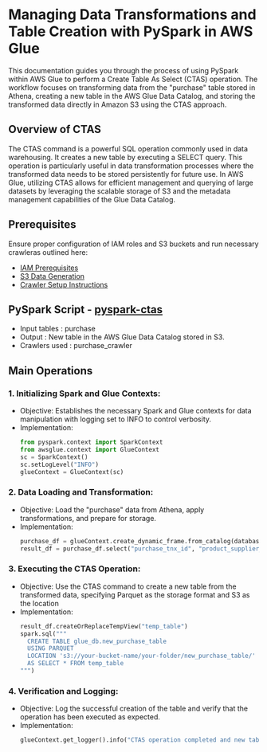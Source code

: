 # Managing Data Transformations and Table Creation with PySpark in AWS Glue

This documentation guides you through the process of using PySpark within AWS Glue to perform a Create Table As Select (CTAS) operation. The workflow focuses on transforming data from the "purchase" table stored in Athena, creating a new table in the AWS Glue Data Catalog, and storing the transformed data directly in Amazon S3 using the CTAS approach.

## Overview of CTAS
The CTAS command is a powerful SQL operation commonly used in data warehousing. It creates a new table by executing a SELECT query. This operation is particularly useful in data transformation processes where the transformed data needs to be stored persistently for future use. In AWS Glue, utilizing CTAS allows for efficient management and querying of large datasets by leveraging the scalable storage of S3 and the metadata management capabilities of the Glue Data Catalog.

## Prerequisites

Ensure proper configuration of IAM roles and S3 buckets and run necessary crawleras outlined here:
* [IAM Prerequisites](IAM-prerequisites.md)
* [S3 Data Generation](s3-data-generation.md)
* [Crawler Setup Instructions](set-up-instructions.md)
  
##  PySpark Script - [pyspark-ctas](../glue-code/ti-pyspark-ctas.py)
- Input tables          : purchase
- Output                : New table in the AWS Glue Data Catalog stored in S3.
- Crawlers used         : purchase_crawler


## Main Operations
### 1. Initializing Spark and Glue Contexts:
* Objective: Establishes the necessary Spark and Glue contexts for data manipulation with logging set to INFO to control verbosity.
* Implementation:
  ```python
  from pyspark.context import SparkContext
  from awsglue.context import GlueContext
  sc = SparkContext()
  sc.setLogLevel("INFO")
  glueContext = GlueContext(sc)
  ```
### 2. Data Loading and Transformation:
* Objective: Load the "purchase" data from Athena, apply transformations, and prepare for storage.
* Implementation:
  ```python
  purchase_df = glueContext.create_dynamic_frame.from_catalog(database="glue_db", table_name="purchase").toDF()
  result_df = purchase_df.select("purchase_tnx_id", "product_supplier_id", "purchase_tnxdate", "quantity", "invoice_price").filter(purchase_df["quantity"] > 100)

  ```
### 3. Executing the CTAS Operation:
* Objective: Use the CTAS command to create a new table from the transformed data, specifying Parquet as the storage format and S3 as the location
* Implementation:
  ```python
  result_df.createOrReplaceTempView("temp_table")
  spark.sql("""
    CREATE TABLE glue_db.new_purchase_table
    USING PARQUET
    LOCATION 's3://your-bucket-name/your-folder/new_purchase_table/'
    AS SELECT * FROM temp_table
  """)

  ```

### 4. Verification and Logging:
* Objective: Log the successful creation of the table and verify that the operation has been executed as expected.
* Implementation:
  ```python
  glueContext.get_logger().info("CTAS operation completed and new table created in S3.")
  ```

